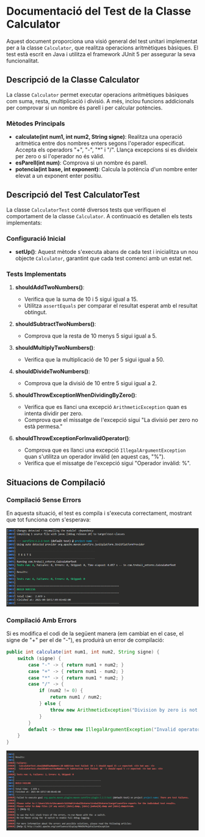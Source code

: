 # Documentació del Test de la Classe Calculator

Aquest document proporciona una visió general del test unitari implementat per a la classe `Calculator`, que realitza operacions aritmètiques bàsiques. El test està escrit en Java i utilitza el framework JUnit 5 per assegurar la seva funcionalitat.

## Descripció de la Classe Calculator

La classe `Calculator` permet executar operacions aritmètiques bàsiques com suma, resta, multiplicació i divisió. A més, inclou funcions addicionals per comprovar si un nombre és parell i per calcular potències.

### Mètodes Principals

- **calculate(int num1, int num2, String signe)**: Realitza una operació aritmètica entre dos nombres enters segons l'operador especificat. Accepta els operadors "+", "-", "*" i "/". Llança excepcions si es divideix per zero o si l'operador no és vàlid.
- **esParell(int num)**: Comprova si un nombre és parell.
- **potencia(int base, int exponent)**: Calcula la potència d'un nombre enter elevat a un exponent enter positiu.

## Descripció del Test CalculatorTest

La classe `CalculatorTest` conté diversos tests que verifiquen el comportament de la classe `Calculator`. A continuació es detallen els tests implementats:

### Configuració Inicial

- **setUp()**: Aquest mètode s'executa abans de cada test i inicialitza un nou objecte `Calculator`, garantint que cada test comenci amb un estat net.

### Tests Implementats

1. **shouldAddTwoNumbers()**: 
   - Verifica que la suma de 10 i 5 sigui igual a 15.
   - Utilitza `assertEquals` per comparar el resultat esperat amb el resultat obtingut.

2. **shouldSubtractTwoNumbers()**: 
   - Comprova que la resta de 10 menys 5 sigui igual a 5.

3. **shouldMultiplyTwoNumbers()**: 
   - Verifica que la multiplicació de 10 per 5 sigui igual a 50.

4. **shouldDivideTwoNumbers()**: 
   - Comprova que la divisió de 10 entre 5 sigui igual a 2.

5. **shouldThrowExceptionWhenDividingByZero()**: 
   - Verifica que es llanci una excepció `ArithmeticException` quan es intenta dividir per zero.
   - Comprova que el missatge de l'excepció sigui "La divisió per zero no està permesa."

6. **shouldThrowExceptionForInvalidOperator()**: 
   - Comprova que es llanci una excepció `IllegalArgumentException` quan s'utilitza un operador invàlid (en aquest cas, "%").
   - Verifica que el missatge de l'excepció sigui "Operador invàlid: %".

## Situacions de Compilació

### Compilació Sense Errors

En aquesta situació, el test es compila i s'executa correctament, mostrant que tot funciona com s'esperava:

![Compilació Sense Errors](treballEntorns/data/compile_ok.png)

### Compilació Amb Errors

Si es modifica el codi de la següent manera (em cambiat en el case, el signe de "+" per el de "-"), es produirà un error de compilació:

```java
public int calculate(int num1, int num2, String signe) {
    switch (signe) {
        case "-" -> { return num1 + num2; }
        case "+" -> { return num1 - num2; }
        case "*" -> { return num1 * num2; }
        case "/" -> {
            if (num2 != 0) {
                return num1 / num2;
            } else {
                throw new ArithmeticException("Division by zero is not allowed.");
            }
        }
        default -> throw new IllegalArgumentException("Invalid operator: " + signe);
    }
}
```

![Compilació Amb Errors](treballEntorns/data/compile_error.png)
